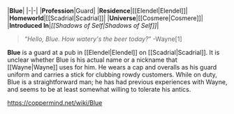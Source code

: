 |**Blue**|
|-|-|
|**Profession**|Guard|
|**Residence**|[[Elendel\|Elendel]]|
|**Homeworld**|[[Scadrial\|Scadrial]]|
|**Universe**|[[Cosmere\|Cosmere]]|
|**Introduced In**|*[[Shadows of Self\|Shadows of Self]]*|

>“*Hello, Blue. How watery's the beer today?*”
\-Wayne[1]


**Blue** is a guard at a pub in [[Elendel\|Elendel]] on [[Scadrial\|Scadrial]]. It is unclear whether Blue is his actual name or a nickname that [[Wayne\|Wayne]] uses for him.
He wears a cap and overalls as his guard uniform and carries a stick for clubbing rowdy customers. While on duty, Blue is a straightforward man; he has had previous experiences with Wayne, and seems to be at least somewhat willing to tolerate his antics.



https://coppermind.net/wiki/Blue